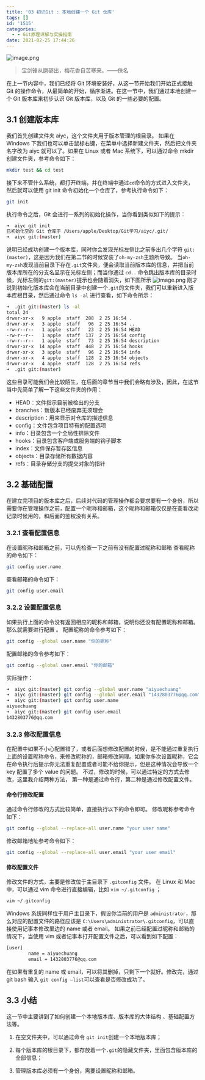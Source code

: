 ```yaml
---
title: '03 初识Git : 本地创建一个 Git 仓库'
tags: []
id: '1515'
categories:
  - - Git原理详解与实操指南
date: 2021-02-25 17:44:26
---
```


![image.png](https://img-blog.csdnimg.cn/img_convert/079a43b009674886825e652a4d541985.png)

> 宝剑锋从磨砺出，梅花香自苦寒来。——佚名

在上一节内容中，我们已经将 Git 环境安装好，从这一节开始我们开始正式接触 Git 的操作命令，从最简单的开始，循序渐进。在这一节中，我们通过本地创建一个 Git 版本库来初步认识 Git 版本库，以及 Git 的一些必要的配置。

## 3.1 创建版本库

我们首先创建文件夹 aiyc，这个文件夹用于版本管理的根目录。 如果在 Windows 下我们也可以单击鼠标右键，在菜单中选择新建文件夹，然后把文件夹名字改为 aiyc 就可以了。如果在 Linux 或者 Mac 系统下，可以通过命令 mkdir 创建文件夹，参考命令如下：

```bash
mkdir test && cd test
```

接下来不管什么系统，都打开终端，并在终端中通过`cd`命令的方式进入文件夹，然后就可以使用 git init 命令初始化一个仓库了，参考执行命令如下：

```bash
git init
```

执行命令之后，Git 会进行一系列的初始化操作，当你看到类似如下的提示：

```bash
➜  aiyc git init
已初始化空的 Git 仓库于 /Users/apple/Desktop/Git学习/aiyc/.git/
➜  aiyc git:(master)
```

说明已经成功创建一个版本库，同时你会发现光标左侧比之前多出几个字符 `git:(master)`，这是因为我们在第二节的时候安装了`oh-my-zsh`主题所导致。 当`oh-my-zsh`发现当前目录下存在`.git`文件夹，便会读取当前版本库的信息，并把当前版本库所在的分支名显示在光标左侧；而当你通过 `cd..` 命令跳出版本库的目录时候，光标左侧的`git:(master)`提示也会随着消失，如下图所示 ![image.png](https://img-blog.csdnimg.cn/img_convert/4e8ff82ac4591a4e719963e13e8845ea.png) 刚才说到初始化版本库会在当前目录中创建一个`.git`的文件夹，我们可以重新进入版本库根目录，然后通过命令 `ls -al` 进行查看，如下命令所示：

```bash
➜  .git git:(master) ls -al
total 24
drwxr-xr-x   9 apple  staff  288  2 25 16:54 .
drwxr-xr-x   3 apple  staff   96  2 25 16:54 ..
-rw-r--r--   1 apple  staff   23  2 25 16:54 HEAD
-rw-r--r--   1 apple  staff  137  2 25 16:54 config
-rw-r--r--   1 apple  staff   73  2 25 16:54 description
drwxr-xr-x  14 apple  staff  448  2 25 16:54 hooks
drwxr-xr-x   3 apple  staff   96  2 25 16:54 info
drwxr-xr-x   4 apple  staff  128  2 25 16:54 objects
drwxr-xr-x   4 apple  staff  128  2 25 16:54 refs
➜  .git git:(master)
```

这些目录可能我们会比较陌生，在后面的章节当中我们会略有涉及，因此，在这节当中先简单了解一下这些文件夹的作用：

*   HEAD：文件指示目前被检出的分支
*   branches：新版本已经废弃无须理会
*   description：用来显示对仓库的描述信息
*   config：文件包含项目特有的配置选项
*   info：目录包含一个全局性排除文件
*   hooks：目录包含客户端或服务端的钩子脚本
*   index：文件保存暂存区信息
*   objects：目录存储所有数据内容
*   refs：目录存储分支的提交对象的指针

## 3.2 基础配置

在建立完项目的版本库之后，后续对代码的管理操作都会要求要有一个身份，所以需要你在管理操作之前，配置一个昵称和邮箱，这个昵称和邮箱仅仅是在查看改动记录时候用的，和后面的鉴权没有关系。

### 3.2.1 查看配置信息

在设置昵称和邮箱之前，可以先检查一下之前有没有配置过昵称和邮箱 查看昵称的命令如下：

```bash
git config user.name
```

查看邮箱的命令如下：

```bash
git config user.email
```

### 3.2.2 设置配置信息

如果执行上面的命令没有返回相应的昵称和邮箱，说明你还没有配置昵称和邮箱。那么就需要进行配置 。 配置昵称的命令参考如下：

```bash
git config --global user.name "你的昵称"
```

配置邮箱的命令参考如下：

```bash
git config --global user.email "你的邮箱"
```

实际操作：

```bash
➜  aiyc git:(master) git config --global user.name "aiyuechuang"
➜  aiyc git:(master) git config --global user.email "1432803776@qq.com"
➜  aiyc git:(master) git config user.name
aiyuechuang
➜  aiyc git:(master) git config user.email
1432803776@qq.com
```

### 3.2.3 修改配置信息

在配置中如果不小心配置错了，或者后面想修改配置的时候，是不能通过重复执行上面的设置昵称命令，来修改昵称的，邮箱修改同理。如果你多次设置昵称，它会在命令执行后提示你无法重复配置或者可能不给你提示，但是这种情况会导致一个 key 配置了多个 value 的问题。 不过，修改的时候，可以通过特定的方式去修改，这里我介绍两种方法， 第一种是通过命令行，第二种是通过修改配置文件。

#### 命令行修改配置

通过命令行修改的方式比较简单，直接执行以下的命令即可。 修改昵称参考命令如下：

```bash
git config --global --replace-all user.name "your user name"
```

修改邮箱地址参考命令如下：

```bash
git config --global --replace-all user.email "your user email"
```

#### 修改配置文件

修改文件的方式，主要是修改位于主目录下 `.gitconfig` 文件。 在 Linux 和 Mac 中，可以通过 vim 命令进行直接编辑，比如 `vim ~/.gitconfig` ；

```bash
vim ~/.gitconfig
```

Windows 系统同样位于用户主目录下，假设你当前的用户是 `administrator`，那么对应的配置文件的路径应该是 `C:\Users\administrator\.gitconfig`，可以直接使用记事本修改里边的 name 或者 email。 如果之前已经配置过昵称和邮箱的情况下，当使用 vim 或者记事本打开配置文件之后，可以看到如下配置：

```bash
[user]
        name = aiyuechuang
        email = 1432803776@qq.com
```

在如果有重复的 name 或 email，可以将其删掉，只剩下一个就好。修改完，通过 git bash 输入 `git config –list`可以查看是否修改成功了。

## 3.3 小结

这一节中主要讲到了如何创建一个本地版本库、版本库的大体结构 、基础配置方法等。

1.  在空文件夹中，可以通过命令 `git init`创建一个本地版本库；
    
2.  每个版本库的根目录下，都存放着一个`.git`的隐藏文件夹，里面包含版本库的全部信息；
    
3.  管理版本库必须有一个身份，需要设置昵称和邮箱。